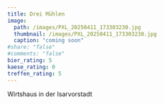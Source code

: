 ```yaml
---
title: Drei Mühlen
image: 
  path: /images/PXL_20250411_173303230.jpg
  thumbnail: /images/PXL_20250411_173303230.jpg
  caption: "coming soon"
#share: "false"
#comments: "false"
bier_rating: 5
kaese_rating: 0
treffen_rating: 5
---
```


Wirtshaus in der Isarvorstadt

